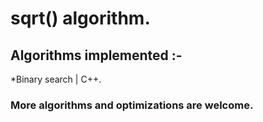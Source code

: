 # sqrt() algorithm.
## Algorithms implemented :-
*Binary search | C++.
### More algorithms and optimizations are welcome.
